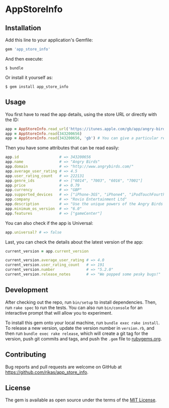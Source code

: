 # AppStoreInfo

## Installation

Add this line to your application's Gemfile:

```ruby
gem 'app_store_info'
```

And then execute:

    $ bundle

Or install it yourself as:

    $ gem install app_store_info

## Usage

You first have to read the app details, using the store URL or directly with the ID:

```ruby
app = AppStoreInfo.read_url('https://itunes.apple.com/gb/app/angry-birds/id343200656?mt=8')
app = AppStoreInfo.read(343200656)
app = AppStoreInfo.read(343200656, 'gb') # You can give a particular region or it will use 'us'
```

Then you have some attributes that can be read easily:

```ruby
app.id                  # => 343200656
app.name                # => "Angry Birds"
app.domain              # => "http://www.angrybirds.com/"
app.average_user_rating # => 4.5
app.user_rating_count   # => 222131
app.genre_ids           # => ["6014", "7003", "6016", "7001"]
app.price               # => 0.79
app.currency            # => "GBP"
app.supported_devices   # => ["iPhone-3GS", "iPhone4", "iPodTouchFourthGen", ...]
app.company             # => "Rovio Entertainment Ltd"
app.description         # => "Use the unique powers of the Angry Birds to destroy ...
app.minimum_os_version  # => "6.0"
app.features            # => ["gameCenter"]
```

You can also check if the app is Universal:

```ruby
app.universal? # => false
```

Last, you can check the details about the latest version of the app:
```ruby
current_version = app.current_version

current_version.average_user_rating # => 4.0
current_version.user_rating_count   # => 191
current_version.number              # => "5.2.0"
current_version.release_notes       # => "We popped some pesky bugs!"
```


## Development

After checking out the repo, run `bin/setup` to install dependencies. Then, run `rake spec` to run the tests. You can also run `bin/console` for an interactive prompt that will allow you to experiment.

To install this gem onto your local machine, run `bundle exec rake install`. To release a new version, update the version number in `version.rb`, and then run `bundle exec rake release`, which will create a git tag for the version, push git commits and tags, and push the `.gem` file to [rubygems.org](https://rubygems.org).

## Contributing

Bug reports and pull requests are welcome on GitHub at https://github.com/rikas/app_store_info.


## License

The gem is available as open source under the terms of the [MIT License](http://opensource.org/licenses/MIT).
